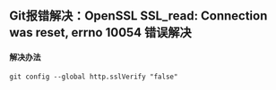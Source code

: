 ## Git报错解决：OpenSSL SSL_read: Connection was reset, errno 10054 错误解决

#### 解决办法

    git config --global http.sslVerify "false"
